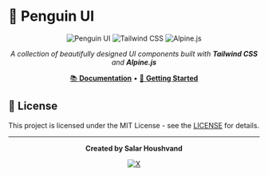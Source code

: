 # 🐧 Penguin UI

<div align="center">

![Penguin UI](https://img.shields.io/badge/Penguin%20UI-v4.0-blue?style=for-the-badge&logo=tailwindcss)
![Tailwind CSS](https://img.shields.io/badge/Tailwind%20CSS-4.0-38B2AC?style=for-the-badge&logo=tailwindcss)
![Alpine.js](https://img.shields.io/badge/Alpine.js-3.0-77C1D2?style=for-the-badge&logo=alpine.js)

*A collection of beautifully designed UI components built with **Tailwind CSS** and **Alpine.js***

 [📚 **Documentation**](https://www.penguinui.com) • [🚀 **Getting Started**](https://www.penguinui.com/docs/getting-started)

</div>




## 📄 License

This project is licensed under the MIT License - see the [LICENSE](https://www.penguinui.com/docs/license) for details.

---

<div align="center">

**Created by Salar Houshvand**

[![X](https://img.shields.io/badge/salar_houshvand-1DA1F2?style=for-the-badge&logo=x&logoColor=white)](https://x.com/salar_houshvand)

</div>
